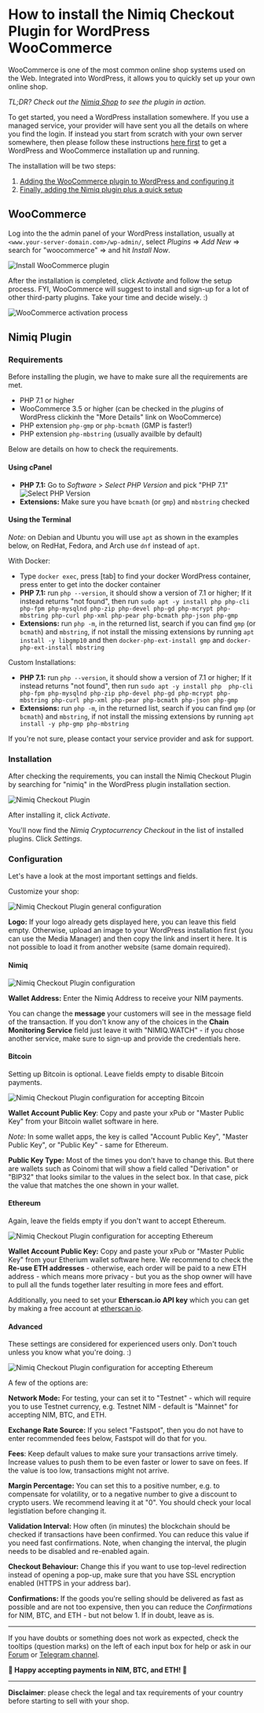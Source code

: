 # How to install the Nimiq Checkout Plugin for WordPress WooCommerce

WooCommerce is one of the most common online shop systems used on the Web.
Integrated into WordPress, it allows you to quickly set up your own online shop.

_TL;DR? Check out the [Nimiq Shop](https://shop.nimiq.com/) to see the plugin in action._

To get started, you need a WordPress installation somewhere.
If you use a managed service, your provider will have sent you all the details on where you find the login.
If instead you start from scratch with your own server somewhere, then please follow these instructions
[here first](wordpress-woocommerce-installation) to get a WordPress and WooCommerce installation up and running.

The installation will be two steps:

1. [Adding the WooCommerce plugin to WordPress and configuring it](#woocommerce)
1. [Finally, adding the Nimiq plugin plus a quick setup](#nimiq-plugin)

## WooCommerce

Log into the the admin panel of your WordPress installation, usually at `<www.your-server-domain.com>/wp-admin/`,
select _Plugins_ ⇒ _Add New_ ⇒ search for "woocommerce" ⇒ and hit _Install Now_.

![Install WooCommerce plugin](resources/woocommerce-plugin.png)

After the installation is completed, click _Activate_ and follow the setup process.
FYI, WooCommerce will suggest to install and sign-up for a lot of other third-party plugins.
Take your time and decide wisely. :)

![WooCommerce activation process](resources/woocommerce-activation-payments.png)

## Nimiq Plugin

### Requirements

Before installing the plugin, we have to make sure all the requirements are met.

* PHP 7.1 or higher
* WooCommerce 3.5 or higher (can be checked in the _plugins_ of WordPress clickinh the "More Details" link on WooCommerce)
* PHP extension `php-gmp` or `php-bcmath` (GMP is faster!)
* PHP extension `php-mbstring` (usually availble by default)

Below are details on how to check the requirements.

#### Using cPanel

* **PHP 7.1:** Go to *Software* > *Select PHP Version* and pick "PHP 7.1"
![Select PHP Version](resources/woocommerce-cpanel-php-version.png)
* **Extensions:** Make sure you have `bcmath` (or `gmp`) and `mbstring` checked

#### Using the Terminal

_Note:_ on Debian and Ubuntu you will use `apt` as shown in the examples below, on RedHat, Fedora, and Arch use `dnf` instead of `apt`.

With Docker:

* Type `docker exec`, press [tab] to find your docker WordPress container, press enter to get into the docker container
* **PHP 7.1:** run `php --version`, it should show a version of 7.1 or higher; If it instead returns "not found", then run `sudo apt -y install php php-cli php-fpm php-mysqlnd php-zip php-devel php-gd php-mcrypt php-mbstring php-curl php-xml php-pear php-bcmath php-json php-gmp`
* **Extensions:** run `php -m`, in the returned list, search if you can find `gmp` (or `bcmath`) and `mbstring`, if not install the missing extensions by running `apt install -y libgmp10` and then `docker-php-ext-install gmp` and `docker-php-ext-install mbstring`

Custom Installations:

* **PHP 7.1:** run `php --version`, it should show a version of 7.1 or higher; If it instead returns "not found", then run `sudo apt -y install php  php-cli php-fpm php-mysqlnd php-zip php-devel php-gd php-mcrypt php-mbstring php-curl php-xml php-pear php-bcmath php-json php-gmp`
* **Extensions:** run `php -m`, in the returned list, search if you can find `gmp` (or `bcmath`) and `mbstring`, if not install the missing extensions by running `apt install -y php-gmp php-mbstring`

If you're not sure, please contact your service provider and ask for support.

### Installation

After checking the requirements, you can install the Nimiq Checkout Plugin by searching for "nimiq" in the WordPress plugin installation section.

![Nimiq Checkout Plugin](resources/woocommerce-nimiq-plugin.png)

After installing it, click _Activate_.

You'll now find the _Nimiq Cryptocurrency Checkout_ in the list of installed plugins.
Click _Settings_.

### Configuration

Let's have a look at the most important settings and fields.

Customize your shop:

![Nimiq Checkout Plugin general configuration](resources/wc-plugin-setup-1-general.png)

**Logo:** If your logo already gets displayed here, you can leave this field empty. Otherwise, upload an image to your WordPress installation first (you can use the Media Manager) and then copy the link and insert it here. It is not possible to load it from another website (same domain required).

#### Nimiq

![Nimiq Checkout Plugin configuration](resources/wc-plugin-setup-2-nimiq.png)

**Wallet Address:** Enter the Nimiq Address to receive your NIM payments.

You can change the **message** your customers will see in the message field of the transaction. If you don't know any of the choices in the **Chain Monitoring Service** field just leave it with "NIMIQ.WATCH" - if you chose another service, make sure to sign-up and provide the credentials here.

#### Bitcoin

Setting up Bitcoin is optional. Leave fields empty to disable Bitcoin payments.

![Nimiq Checkout Plugin configuration for accepting Bitcoin](resources/wc-plugin-setup-3-bitcoin.png)

**Wallet Account Public Key**: Copy and paste your xPub or "Master Public Key" from your Bitcoin wallet software in here.

_Note:_ In some wallet apps, the key is called "Account Public Key", "Master Public Key", or "Public Key" - same for Ethereum.

**Public Key Type:** Most of the times you don't have to change this. But there are wallets such as Coinomi that will show a field called "Derivation" or "BIP32" that looks similar to the values in the select box. In that case, pick the value that matches the one shown in your wallet.

#### Ethereum

Again, leave the fields empty if you don't want to accept Ethereum.

![Nimiq Checkout Plugin configuration for accepting Ethereum](resources/wc-plugin-setup-4-ethereum.png)

**Wallet Account Public Key:** Copy and paste your xPub or "Master Public Key" from your Etherium wallet software here. We recommend to check the **Re-use ETH addresses** - otherwise, each order will be paid to a new ETH address - which means more privacy - but you as the shop owner will have to pull all the funds together later resulting in more fees and effort.

Additionally, you need to set your **Etherscan.io API key** which you can get by making a free account at [etherscan.io](https://etherscan.io).

#### Advanced

These settings are considered for experienced users only. Don't touch unless you know what you're doing. :)

![Nimiq Checkout Plugin configuration for accepting Ethereum](resources/wc-plugin-setup-5-advanced.png)

A few of the options are:

**Network Mode:** For testing, your can set it to "Testnet" - which will require you to use Testnet currency, e.g. Testnet NIM - default is "Mainnet" for accepting NIM, BTC, and ETH.

**Exchange Rate Source:** If you select "Fastspot", then you do not have to enter recommended fees below, Fastspot will do that for you.

**Fees**: Keep default values to make sure your transactions arrive timely. Increase values to push them to be even faster or lower to save on fees. If the value is too low, transactions might not arrive.

**Margin Percentage:** You can set this to a positive number, e.g. to compensate for volatility, or to a negative number to give a discount to crypto users. We recommend leaving it at "0". You should check your local legistlation before changing it.

**Validation Interval:** How often (in minutes) the blockchain should be checked if transactions have been confirmed. You can reduce this value if you need fast confirmations. Note, when changing the interval, the plugin needs to be disabled and re-enabled again.

**Checkout Behaviour:** Change this if you want to use top-level redirection instead of opening a pop-up, make sure that you have SSL encryption enabled (HTTPS in your address bar).

**Confirmations:** If the goods you're selling should be delivered as fast as possible and are not too expensive, then you can reduce the _Confirmations_ for NIM, BTC, and ETH - but not below 1. If in doubt, leave as is.

---

If you have doubts or something does not work as expected, check the tooltips (question marks) on the left of each input box for help or ask in our [Forum](https://forum.nimiq.community/) or [Telegram channel](https://t.me/Nimiq).

**🎉 Happy accepting payments in NIM, BTC, and ETH! 🎉**

---

**Disclaimer**: please check the legal and tax requirements of your country before starting to sell with your shop.
